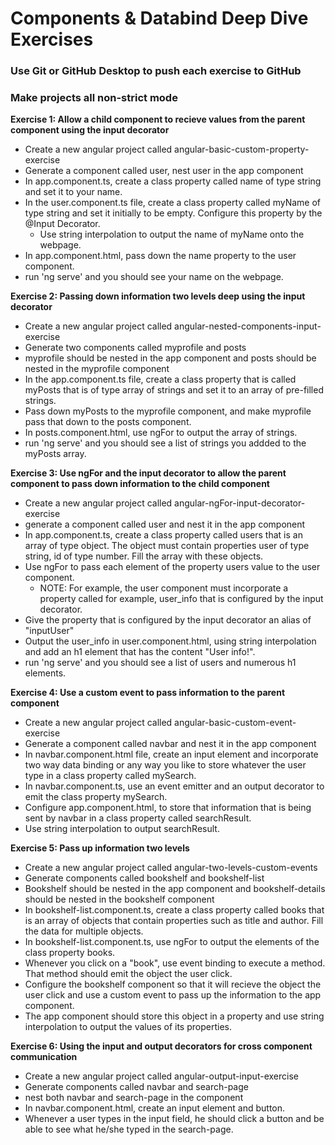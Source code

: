 # Components & Databind Deep Dive Exercises
### Use Git or GitHub Desktop to push each exercise to GitHub
### Make projects all non-strict mode

**Exercise 1: Allow a child component to recieve values from the parent component using the input decorator**
 - Create a new angular project called angular-basic-custom-property-exercise
 - Generate a component called user, nest user in the app component
 - In app.component.ts, create a class property called name of type string and set it to your name.
 - In the user.component.ts file, create a class property called myName of type string and set it initially to be empty. Configure this property by the @Input Decorator.
   - Use string interpolation to output the name of myName onto the webpage.
 - In app.component.html, pass down the name property to the user component.
 - run 'ng serve' and you should see your name on the webpage.

**Exercise 2: Passing down information two levels deep using the input decorator**
 - Create a new angular project called angular-nested-components-input-exercise
 - Generate two components called myprofile and posts
 - myprofile should be nested in the app component and posts should be nested in the myprofile component
 - In the app.component.ts file, create a class property that is called myPosts that is of type array of strings and set it to an array of pre-filled strings.
 - Pass down myPosts to the myprofile component, and make myprofile pass that down to the posts component.
 - In posts.component.html, use ngFor to output the array of strings.
 - run 'ng serve' and you should see a list of strings you addded to the myPosts array.

**Exercise 3: Use ngFor and the input decorator to allow the parent component to pass down information to the child component**
  - Create a new angular project called angular-ngFor-input-decorator-exercise
  - generate a component called user and nest it in the app component
  - In app.component.ts, create a class property called users that is an array of type object. The object must contain properties user of type string, id of type number. Fill the array with these objects.
  - Use ngFor to pass each element of the property users value to the user component.
    - NOTE: For example, the user component must incorporate a property called for example, user_info that is configured by the input decorator.
  - Give the property that is configured by the input decorator an alias of "inputUser"
  - Output the user_info in user.component.html, using string interpolation and add an h1 element that has the content "User info!".
  - run 'ng serve' and you should see a list of users and numerous h1 elements.

**Exercise 4: Use a custom event to pass information to the parent component**
  - Create a new angular project called angular-basic-custom-event-exercise
  - Generate a component called navbar and nest it in the app component
  - In navbar.component.html file, create an input element and incorporate two way data binding or any way you like to store whatever the user type in a class property called mySearch. 
  - In navbar.component.ts, use an event emitter and an output decorator to emit the class property mySearch.
  - Configure app.component.html, to store that information that is being sent by navbar in a class property called searchResult.
  - Use string interpolation to output searchResult.

**Exercise 5: Pass up information two levels**
  - Create a new angular project called angular-two-levels-custom-events
  - Generate components called bookshelf and bookshelf-list
  - Bookshelf should be nested in the app component and bookshelf-details should be nested in the bookshelf component
  - In bookshelf-list.component.ts, create a class property called books that is an array of objects that contain properties such as title and author. Fill the data for multiple objects.
  - In bookshelf-list.component.ts, use ngFor to output the elements of the class property books. 
  - Whenever you click on a "book", use event binding to execute a method. That method should emit the object the user click.
  - Configure the bookshelf component so that it will recieve the object the user click and use a custom event to pass up the information to the app component.
  - The app component should store this object in a property and use string interpolation to output the values of its properties.

**Exercise 6: Using the input and output decorators for cross component communication**
  - Create a new angular project called angular-output-input-exercise
  - Generate components called navbar and search-page
  - nest both navbar and search-page in the component
  - In navbar.component.html, create an input element and button.
  - Whenever a user types in the input field, he should click a button and be able to see what he/she typed in the search-page.


  

  